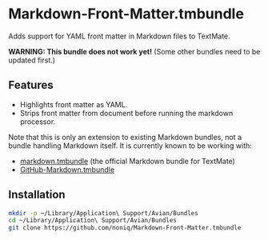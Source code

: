 # Markdown-Front-Matter.tmbundle
Adds support for YAML front matter in Markdown files to TextMate.

**WARNING: This bundle does not work yet!** (Some other bundles need to be updated first.)

## Features
- Highlights front matter as YAML.
- Strips front matter from document before running the markdown processor.

Note that this is only an extension to existing Markdown bundles, not a bundle handling Markdown itself. It is currently known to be working with:

 * [markdown.tmbundle](https://github.com/textmate/markdown.tmbundle) (the official Markdown bundle for TextMate)
 * [GitHub-Markdown.tmbundle](https://github.com/MikeMcQuaid/GitHub-Markdown.tmbundle)

## Installation

```bash
mkdir -p ~/Library/Application\ Support/Avian/Bundles
cd ~/Library/Application\ Support/Avian/Bundles
git clone https://github.com/noniq/Markdown-Front-Matter.tmbundle
```
